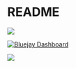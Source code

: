 # README

<a href="https://codeclimate.com/github/ryan-garay89/berkeley-reentry/maintainability"><img src="https://api.codeclimate.com/v1/badges/42f2e258b63cf75b3203/maintainability" /></a>

[![Bluejay Dashboard](https://img.shields.io/badge/Bluejay-Dashboard_berkeley-reentry-student-program-blue.svg)](http://dashboard.bluejay.governify.io/dashboard/script/dashboardLoader.js?dashboardURL=https://reporter.bluejay.governify.io/api/v4/dashboards/tpa-CS169L-22-GH-ryan-garay89_berkeley-reentry/main)

<a href="https://www.pivotaltracker.com/n/projects/2553425"><img src="https://user-images.githubusercontent.com/67244883/154180887-f803124e-0156-4322-899d-ba475139d60d.png" /></a>
